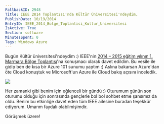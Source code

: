 ```yaml
---
FallbackID: 2948
Title: IEEE 2014 Toplantısı'nda Kültür Üniversitesi'ndeydim.
PublishDate: 10/19/2014
EntryID: IEEE_2014_Bolge_Toplantisi_Kultur_Universitesi
IsActive: True
Section: software
MinutesSpent: 0
Tags: Windows Azure
---
```

Bugün Kültür üniversitesi'ndeydim :) IEEE'nin [2014 – 2015 eğitim yılının 1. Marmara Bölge Toplantısı](http://ikuieee.org/2014-2015-iku-mbt)'na konuşmacı olarak davet edildim. Bu vesile ile gidip ben de kısa bir Azure 101 sunumu yaptım :) Aslına bakarsan Azure'dan öte Cloud konuştuk ve Microsoft'un Azure ile Cloud bakış açısını inceledik. ![](http://blob.daron.yondem.com/assets/2948/kultur.jpg)Her zamanki gibi benim için eğlenceli bir gündü :) Oturumum günün son oturumu olduğu için sonrasında gençlerle bol bol sohbet etme şansımız da oldu. Benim bu etkinliğe davet eden tüm IEEE ailesine buradan teşekkür ediyorum. Umarım faydalı olabilmişimdir. Görüşmek üzere!

